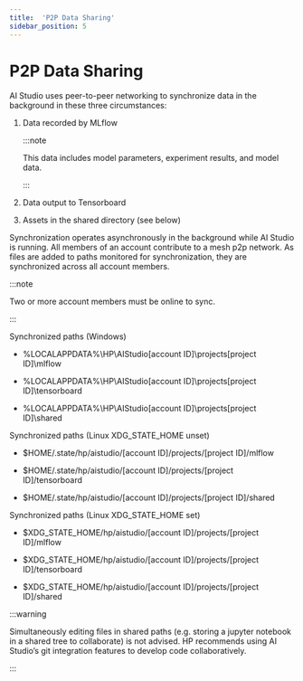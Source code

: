 ```yaml
---
title:  'P2P Data Sharing'
sidebar_position: 5
---
```

# P2P Data Sharing

AI Studio uses peer-to-peer networking to synchronize data in the background in these three circumstances: 

1. Data recorded by MLflow

    :::note

    This data includes model parameters, experiment results, and model data.

    :::

2. Data output to Tensorboard 

3. Assets in the shared directory (see below) 

Synchronization operates asynchronously in the background while AI Studio is running. All members of an account contribute to a mesh p2p network. As files are added to paths monitored for synchronization, they are synchronized across all account members. 

:::note

Two or more account members must be online to sync. 

:::

Synchronized paths (Windows) 

- %LOCALAPPDATA%\HP\AIStudio\[account ID]\projects\[project ID]\mlflow 

- %LOCALAPPDATA%\HP\AIStudio\[account ID]\projects\[project ID]\tensorboard 

- %LOCALAPPDATA%\HP\AIStudio\[account ID]\projects\[project ID]\shared 

  

Synchronized paths (Linux XDG_STATE_HOME unset) 

- $HOME/.state/hp/aistudio/[account ID]/projects/[project ID]/mlflow 

- $HOME/.state/hp/aistudio/[account ID]/projects/[project ID]/tensorboard 

- $HOME/.state/hp/aistudio/[account ID]/projects/[project ID]/shared 

  

Synchronized paths (Linux XDG_STATE_HOME set) 

- $XDG_STATE_HOME/hp/aistudio/[account ID]/projects/[project ID]/mlflow 

- $XDG_STATE_HOME/hp/aistudio/[account ID]/projects/[project ID]/tensorboard 

- $XDG_STATE_HOME/hp/aistudio/[account ID]/projects/[project ID]/shared 

  

:::warning

Simultaneously editing files in shared paths (e.g. storing a jupyter notebook in a shared tree to collaborate) is not advised. HP recommends using AI Studio’s git integration features to develop code collaboratively. 

:::